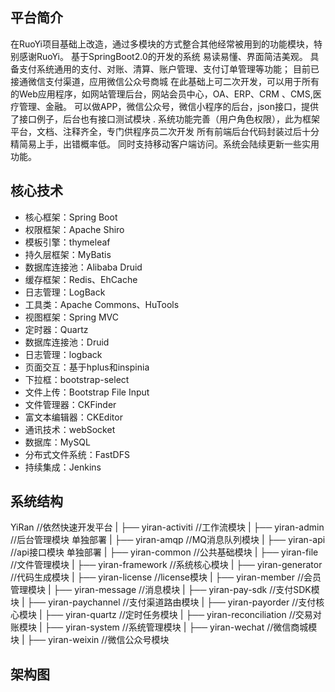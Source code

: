 ## 平台简介
在RuoYi项目基础上改造，通过多模块的方式整合其他经常被用到的功能模块，特别感谢RuoYi。
基于SpringBoot2.0的开发的系统 易读易懂、界面简洁美观。
具备支付系统通用的支付、对账、清算、账户管理、支付订单管理等功能；
目前已接通微信支付渠道，应用微信公众号商城
在此基础上可二次开发，可以用于所有的Web应用程序，如网站管理后台，网站会员中心，OA、ERP、CRM 、CMS,医疗管理、金融。 
可以做APP，微信公众号，微信小程序的后台，json接口，提供了接口例子，后台也有接口测试模块 .
系统功能完善（用户角色权限），此为框架平台，文档、注释齐全，专门供程序员二次开发 
所有前端后台代码封装过后十分精简易上手，出错概率低。
同时支持移动客户端访问。系统会陆续更新一些实用功能。 
## 核心技术
- 核心框架：Spring Boot
- 权限框架：Apache Shiro
- 模板引擎：thymeleaf
- 持久层框架：MyBatis
- 数据库连接池：Alibaba Druid
- 缓存框架：Redis、EhCache
- 日志管理：LogBack
- 工具类：Apache Commons、HuTools
- 视图框架：Spring MVC
- 定时器：Quartz
- 数据库连接池：Druid
- 日志管理：logback
- 页面交互：基于hplus和inspinia
- 下拉框：bootstrap-select
- 文件上传：Bootstrap File Input
- 文件管理器：CKFinder
- 富文本编辑器：CKEditor
- 通讯技术：webSocket
- 数据库：MySQL
- 分布式文件系统：FastDFS
- 持续集成：Jenkins
## 系统结构
YiRan //依然快速开发平台
|
├── yiran-activiti //工作流模块
|
├── yiran-admin //后台管理模块 单独部署
|
├── yiran-amqp //MQ消息队列模块
|
├── yiran-api //api接口模块 单独部署
|
├── yiran-common //公共基础模块
|
├── yiran-file //文件管理模块
|
├── yiran-framework //系统核心模块
|
├── yiran-generator //代码生成模块
|
├── yiran-license //license模块
|
├── yiran-member //会员管理模块
|
├── yiran-message //消息模块
|
├── yiran-pay-sdk //支付SDK模块
|
├── yiran-paychannel //支付渠道路由模块
|
├── yiran-payorder //支付核心模块
|
├── yiran-quartz //定时任务模块
|
├── yiran-reconciliation //交易对账模块
|
├── yiran-system //系统管理模块
|
├── yiran-wechat //微信商城模块
|
├── yiran-weixin //微信公众号模块
## 架构图
